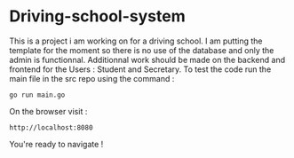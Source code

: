 # Driving-school-system
This is a project i am working on for a driving school. I am putting the template for the moment so there is no use of the database and only the admin  is functionnal. Additionnal work should be made on the backend and frontend for the Users : Student and Secretary. To test the code run the main file in the src repo using the command :
```
go run main.go
```
On the browser visit : 
```
http://localhost:8080
```

You're ready to navigate !
